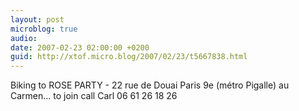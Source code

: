 ```yaml
---
layout: post
microblog: true
audio: 
date: 2007-02-23 02:00:00 +0200
guid: http://xtof.micro.blog/2007/02/23/t5667838.html
---
```

Biking to ROSE PARTY - 22 rue de Douai Paris 9e (métro Pigalle) au Carmen... to join call Carl 06 61 26 18 26
